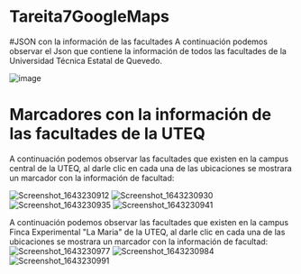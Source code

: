 # Tareita7GoogleMaps

#JSON con la información de las facultades
A continuación podemos observar el Json que contiene la información de todos las facultades de la Universidad Técnica Estatal de Quevedo.

![image](https://user-images.githubusercontent.com/95297941/151221289-7f85eb24-eed9-4223-8842-797652c077bf.png)


# Marcadores con la información de las facultades de la UTEQ

A continuación podemos observar las facultades que existen en la campus central de la UTEQ, al darle clic en cada una de las ubicaciones se mostrara un marcador con la información de facultad:

![Screenshot_1643230912](https://user-images.githubusercontent.com/95297941/151220957-13bbc8c0-b525-489f-be63-aeb70e23b89e.png)
![Screenshot_1643230930](https://user-images.githubusercontent.com/95297941/151221001-b64bbeb7-315c-420d-90ad-c2104359d83e.png)
![Screenshot_1643230935](https://user-images.githubusercontent.com/95297941/151221021-1497c6a6-7164-47fa-a9ac-a9c3615d9bc2.png)
![Screenshot_1643230941](https://user-images.githubusercontent.com/95297941/151221033-248966df-ff6f-40c7-a691-99ce11ce9e7a.png)


A continuación podemos observar las facultades que existen en la campus Finca Experimental "La Maria" de la UTEQ, al darle clic en cada una de las ubicaciones se mostrara un marcador con la información de facultad:
![Screenshot_1643230977](https://user-images.githubusercontent.com/95297941/151221067-f14901b0-644c-45b8-b037-66decb7a2a20.png)
![Screenshot_1643230984](https://user-images.githubusercontent.com/95297941/151221090-06cd5b69-c5f9-433f-b225-ecf658ff3da0.png)
![Screenshot_1643230991](https://user-images.githubusercontent.com/95297941/151221102-60a003dd-e44f-4273-9d72-886ed36c328b.png)
